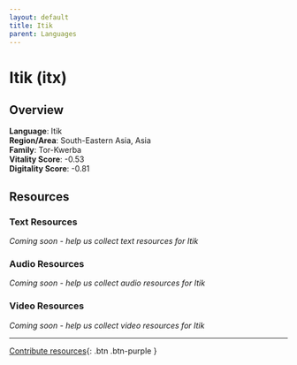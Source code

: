 ```yaml
---
layout: default
title: Itik
parent: Languages
---
```


# Itik (itx)

## Overview

**Language**: Itik  
**Region/Area**: South-Eastern Asia, Asia  
**Family**: Tor-Kwerba  
**Vitality Score**: -0.53  
**Digitality Score**: -0.81  

## Resources

### Text Resources
*Coming soon - help us collect text resources for Itik*

### Audio Resources
*Coming soon - help us collect audio resources for Itik*

### Video Resources
*Coming soon - help us collect video resources for Itik*

---

[Contribute resources](https://fairtrain.github.io/){: .btn .btn-purple }
